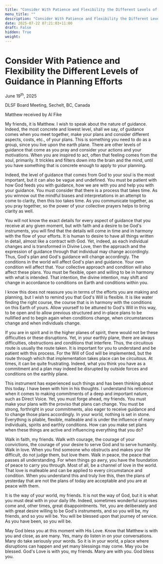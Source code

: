 ```yaml
---
title: "Consider With Patience and Flexibility the Different Levels of Guidance in Planning Efforts"
menu_title: ""
description: "Consider With Patience and Flexibility the Different Levels of Guidance in Planning Efforts"
date: 2025-07-22 07:21:03+11:00
draft: False
hidden: True
weight:
---
```

# Consider With Patience and Flexibility the Different Levels of Guidance in Planning Efforts

June 19<sup>th</sup>, 2025

DLSF Board Meeting, Sechelt, BC, Canada

Matthew received by Al Fike

My friends, it is Matthew. I wish to speak about the nature of guidance. Indeed, the most concrete and lowest level, shall we say, of guidance comes when you meet together, make your plans and consider different aspects, costs, etc., of your plans. This is something you need to do as a group, since you live upon the earth plane. There are other levels of guidance that come as you pray and consider your actions and your motivations. When you are inspired to act, often that feeling comes from the soul, primarily. It trickles and filters down into the brain and the mind, until you have something that is concrete enough to apply to your planning.

Indeed, the level of guidance that comes from God to your soul is the most important, but it can also be vague and undefined. You must be patient with how God feeds you with guidance, how we are with you and help you with your guidance. You must consider that there is a process that takes time. As you winnow out the mindful biases and interpretations in an attempt to come to clarity, then this too takes time. As you communicate together, as you pray together, so the power of your collective prayers helps to bring clarity as well.

You will not know the exact details for every aspect of guidance that you receive at any given moment, but with faith and a desire to be God's instruments, you will find that the details will come in time and in harmony with the flow of your efforts. It is human to desire to have all things written in detail, almost like a contract with God. Yet, indeed, as each individual changes and is transformed in Divine Love, then the approach and the expression of guidance through that individual may change accordingly. Thus, God's plan and God's guidance will change accordingly. The conditions in the world will affect God's plan and guidance. Your own condition will affect that. Your collective approach and condition will also affect these plans. You must be flexible, open and willing to be in harmony with what is intended. That intention, the divine intention, may shift and change in accordance to conditions on Earth and conditions within you.

I know this does not reassure you in terms of the efforts you are making and planning, but I wish to remind you that God's Will is flexible. It is like water finding the right course, the course that is in harmony with the conditions on this Earth of yours. Allow yourself to be attuned to God's Will in this way, to be open and to allow previous structured and in-place plans to be nullified and to begin again when conditions change, when circumstances change and when individuals change.

If you are in spirit and in the higher planes of spirit, there would not be these difficulties or these disruptions. Yet, in your earthly plane, there are always difficulties, obstructions and conditions that interfere. Thus, the circuitous route is usually the route taken. It is important for you to understand and be patient with this process. For the Will of God will be implemented, but the route through which that implementation takes place can be circuitous. At times, it can be quite frustrating. Indeed, what you think you have as a commitment and a plan may indeed be disrupted by outside forces and conditions on the earthly plane.

This instrument has experienced such things and has been thinking about this today. I have been with him in his thoughts. I understand his reticence when it comes to making commitments of a deep and important nature, such as Direct Voice. Yet, you must forge ahead, my friends. You must make your plans with the proviso that plans can change. You must be strong, forthright in your commitments, also eager to receive guidance and to change those plans accordingly. In your world, nothing is set in stone. Everything is pliable, flexible, malleable and is under the influence of many individuals, spirits and earthly conditions. How can you make set plans when these things are active and influencing everything that you do?

Walk in faith, my friends. Walk with courage, the courage of your convictions, the courage of your desire to serve God and to serve humanity. Walk in love. When you find someone who obstructs and makes your life difficult, do not judge them, but love them. Walk in peace, the peace that passes all understanding. For when things go awry, you have the foundation of peace to carry you through. Most of all, be a channel of love in the world. That love is malleable and can be applied to every circumstance and condition. When you understand this and truly live this, then the plans of yesterday that are not the plans of today are acceptable and you are at peace with them.

It is the way of your world, my friends. It is not the way of God, but it is what you must deal with in your daily life. Indeed, sometimes wonderful surprises come and, other times, great disappointments. Yet, you are deliberately and with great desire willing to be God's instruments, and so you will be, my friends, and so you will be. You will be blessed upon that journey of service. As you have been, so you will be.

May God bless you at this moment with His Love. Know that Matthew is with you and close, as are many. Yes, many do listen in on your conversations. Many do take seriously your words. So it is in your world, a place where disruptions can happen and yet many blessings may come. May you be blessed. God's Love is with you, my friends. Many are with you. God bless you.
